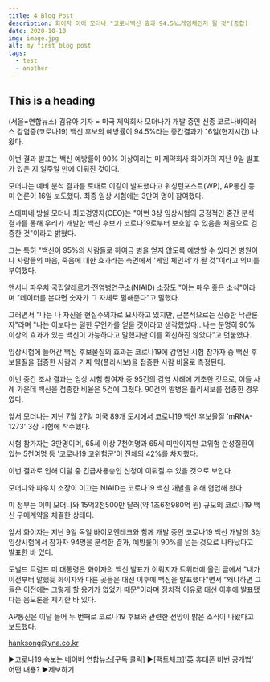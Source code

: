 ```yaml
---
title: 4 Blog Post
description: 화이자 이어 모더나 "코로나백신 효과 94.5%…게임체인저 될 것"(종합)
date: 2020-10-10
img: image.jpg
alt: my first blog post
tags:
  - test
  - another
---
```


## This is a heading

(서울=연합뉴스) 김유아 기자 = 미국 제약회사 모더나가 개발 중인 신종 코로나바이러스 감염증(코로나19) 백신 후보의 예방률이 94.5%라는 중간결과가 16일(현지시간) 나왔다.

이번 결과 발표는 백신 예방률이 90% 이상이라는 미 제약회사 화이자의 지난 9일 발표가 있은 지 일주일 만에 이뤄진 것이다.

모더나는 예비 분석 결과를 토대로 이같이 발표했다고 워싱턴포스트(WP), AP통신 등 미 언론이 16일 보도했다. 최종 임상 시험에는 3만여 명이 참여했다.

스테파네 방셀 모더나 최고경영자(CEO)는 "이번 3상 임상시험의 긍정적인 중간 분석 결과를 통해 우리가 개발한 백신 후보가 코로나19로부터 보호할 수 있음을 처음으로 검증한 것"이라고 밝혔다.

그는 특히 "백신이 95%의 사람들로 하여금 병을 얻지 않도록 예방할 수 있다면 병원이나 사람들의 마음, 죽음에 대한 효과라는 측면에서 '게임 체인저'가 될 것"이라고 의미를 부여했다.

앤서니 파우치 국립알레르기·전염병연구소(NIAID) 소장도 "이는 매우 좋은 소식"이라며 "데이터를 본다면 숫자가 그 자체로 말해준다"고 말했다.

그러면서 "나는 나 자신을 현실주의자로 묘사하고 있지만, 근본적으로는 신중한 낙관론자"라며 "나는 이보다는 덜한 무언가를 얻을 것이라고 생각했었다…나는 분명히 90% 이상의 효과가 있는 백신이 가능하다고 말했지만 이를 확신하진 않았다"고 덧붙였다.

임상시험에 들어간 백신 후보물질의 효과는 코로나19에 감염된 시험 참가자 중 백신 후보물질을 접종한 사람과 가짜 약(플라시보)을 접종한 사람 비율로 측정된다.

이번 중간 조사 결과는 임상 시험 참여자 중 95건의 감염 사례에 기초한 것으로, 이들 사례 가운데 백신을 접종한 비율은 5건에 그쳤다. 90건의 발병은 플라시보를 접종한 경우였다.

앞서 모더나는 지난 7월 27일 미국 89개 도시에서 코로나19 백신 후보물질 'mRNA-1273' 3상 시험에 착수했다.

시험 참가자는 3만명이며, 65세 이상 7천여명과 65세 미만이지만 고위험 만성질환이 있는 5천여명 등 '코로나19 고위험군'이 전체의 42%를 차지했다.

이번 결과로 인해 이달 중 긴급사용승인 신청이 이뤄질 수 있을 것으로 보인다.

모더나와 파우치 소장이 이끄는 NIAID는 코로나19 백신 개발을 위해 협업해 왔다.

미 정부는 이미 모더나와 15억2천500만 달러(약 1조6천980억 원) 규모의 코로나19 백신 구매계약을 체결한 상태다.

앞서 화이자는 지난 9일 독일 바이오엔테크와 함께 개발 중인 코로나19 백신 개발의 3상 임상시험에서 참가자 94명을 분석한 결과, 예방률이 90%를 넘는 것으로 나타났다고 발표한 바 있다.

도널드 트럼프 미 대통령은 화이자의 백신 발표가 이뤄지자 트위터에 올린 글에서 "내가 이전부터 말했듯 화이자와 다른 곳들은 대선 이후에 백신을 발표했다"면서 "왜냐하면 그들은 이전에는 그렇게 할 용기가 없었기 때문"이라며 정치적 이유로 대선 이후에 발표됐다는 음모론을 제기한 바 있다.

AP통신은 이달 들어 두 번째로 코로나19 후보와 관련한 전망이 밝은 소식이 나왔다고 보도했다.

hanksong@yna.co.kr

▶코로나19 속보는 네이버 연합뉴스[구독 클릭]
▶[팩트체크]'英 휴대폰 비번 공개법' 어떤 내용?
▶제보하기